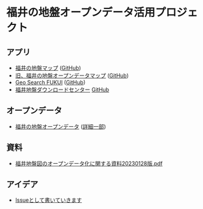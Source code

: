 # 福井の地盤オープンデータ活用プロジェクト

## アプリ

- [福井の地盤マップ](https://geofukui.github.io/jiban-map/)  ([GitHub](https://github.com/geofukui/jiban-map))
- [旧、福井の地盤オープンデータマップ](https://geofukui.github.io/jiban-opendata/boring.html)  ([GitHub](https://github.com/geofukui/jiban-opendata))
- [Geo Search FUKUI](https://geofukui.github.io/Geo-Search-FUKUI/) ([GitHub](https://github.com/geofukui/Geo-Search-FUKUI))
- [福井地盤ダウンロードセンター](https://geofukui.github.io/jiban-download-center/) [GitHub](https://github.com/GeoFUKUI/jiban-download-center)

## オープンデータ

- [福井の地盤オープンデータ](https://github.com/geofukui/jiban-opendata) ([詳細一部](https://github.com/geofukui/jiban-opendata-detail-sample))

## 資料

- [福井地盤図のオープンデータ化に関する資料20230128版.pdf](https://github.com/GeoFUKUI/idea/blob/main/%E7%A6%8F%E4%BA%95%E5%9C%B0%E7%9B%A4%E5%9B%B3%E3%81%AE%E3%82%AA%E3%83%BC%E3%83%97%E3%83%B3%E3%83%87%E3%83%BC%E3%82%BF%E5%8C%96%E3%81%AB%E9%96%A2%E3%81%99%E3%82%8B%E8%B3%87%E6%96%9920230128%E7%89%88.pdf)

## アイデア

- [Issueとして書いていきます](https://github.com/GeoFUKUI/idea/issues)
